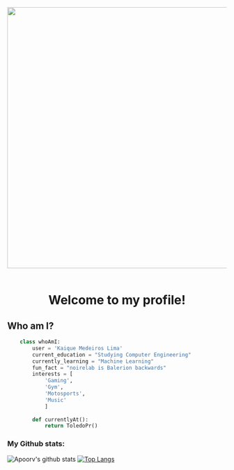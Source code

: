 <div align="center">
	<img src="https://github.com/Anmol-Baranwal/Cool-GIFs-For-GitHub/assets/74038190/80728820-e06b-4f96-9c9e-9df46f0cc0a5" width="600">
	<br><br>
    	<h1> Welcome to my profile! </h1>
</div>


<h2> Who am I? </h2>


```python
	class whoAmI:
		user = 'Kaique Medeiros Lima'
		current_education = "Studying Computer Engineering"
		currently_learning = "Machine Learning"
		fun_fact = "noirelab is Balerion backwards"
		interests = [
			'Gaming',
		 	'Gym',
			'Motosports',
			'Music'
			]
		
		def currentlyAt():
			return ToledoPr()

```


### My Github stats:
![Apoorv's github stats](https://github-readme-stats.vercel.app/api?username=noirelab&show_icons=true&title_color=ffc857&icon_color=8ac926&text_color=daf7dc&bg_color=151515&hide=["stars"])
[![Top Langs](https://github-readme-stats.vercel.app/api/top-langs/?username=noirelab&layout=compact&text_color=daf7dc&bg_color=151515)](https://github.com/anuraghazra/github-readme-stats)
